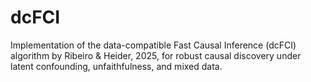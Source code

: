 # dcFCI
Implementation of the data-compatible Fast Causal Inference (dcFCI) algorithm by Ribeiro &amp; Heider, 2025, for robust causal discovery under latent confounding, unfaithfulness, and mixed data. 
